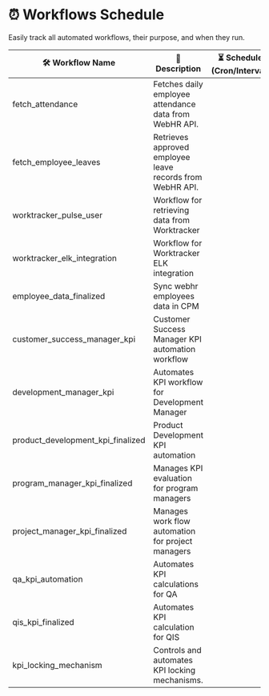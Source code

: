 # ⏰ Workflows Schedule

Easily track all automated workflows, their purpose, and when they run.

| 🛠️ Workflow Name      | 📝 Description                                 | ⏳ Schedule (Cron/Interval)         |
|----------------------|-----------------------------------------------|-------------------------------------|
| fetch_attendance | Fetches daily employee attendance data from WebHR API.  |     |
| fetch_employee_leaves  | Retrieves approved employee leave records from WebHR API. |  |
| worktracker_pulse_user | Workflow for retrieving data from Worktracker  |      |
| worktracker_elk_integration | Workflow for Worktracker ELK integration  |      |
| employee_data_finalized |  Sync webhr employees data in CPM |      |
| customer_success_manager_kpi | Customer Success Manager KPI automation workflow  |      |
| development_manager_kpi | Automates KPI workflow for Development Manager  |      |
| product_development_kpi_finalized | Product Development KPI automation  |      |
| program_manager_kpi_finalized | Manages KPI evaluation for program managers  |      |
| project_manager_kpi_finalized | Manages work flow automation for project managers  |      |
| qa_kpi_automation | Automates KPI calculations for QA  |      |
| qis_kpi_finalized | Automates KPI calculation for QIS  |      |
| kpi_locking_mechanism | Controls and automates KPI locking mechanisms.  |      |